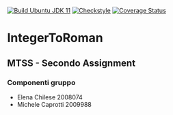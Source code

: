 [![Build Ubuntu JDK 11](https://github.com/caprosoft/test-mtss2/actions/workflows/build.yml/badge.svg)](https://github.com/caprosoft/test-mtss2/actions/workflows/build.yml)
[![Checkstyle](https://github.com/caprosoft/test-mtss2/actions/workflows/checkstyle.yml/badge.svg)](https://github.com/caprosoft/test-mtss2/actions/workflows/checkstyle.yml)
[![Coverage Status](https://coveralls.io/repos/github/caprosoft/test-mtss2/badge.svg?branch=main&kill_cache=1)](https://coveralls.io/github/caprosoft/test-mtss2?branch=main)

# IntegerToRoman

## MTSS - Secondo Assignment
### Componenti gruppo
- Elena Chilese 2008074
- Michele Caprotti 2009988


